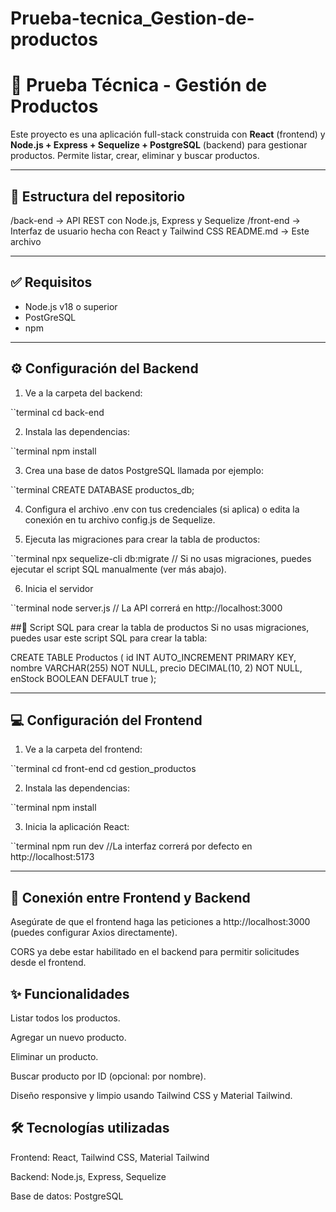 # Prueba-tecnica_Gestion-de-productos
# 🛒 Prueba Técnica - Gestión de Productos

Este proyecto es una aplicación full-stack construida con **React** (frontend) y **Node.js + Express + Sequelize + PostgreSQL** (backend) para gestionar productos. Permite listar, crear, eliminar y buscar productos.

---

## 📂 Estructura del repositorio

/back-end → API REST con Node.js, Express y Sequelize
/front-end → Interfaz de usuario hecha con React y Tailwind CSS
README.md → Este archivo


---

## ✅ Requisitos

- Node.js v18 o superior
- PostGreSQL
- npm

---

## ⚙️ Configuración del Backend

1. Ve a la carpeta del backend:

``terminal
cd back-end

2. Instala las dependencias:

``terminal
npm install

3. Crea una base de datos PostgreSQL llamada por ejemplo:

``terminal
CREATE DATABASE productos_db;

4. Configura el archivo .env con tus credenciales (si aplica) o edita la conexión en tu archivo config.js de Sequelize.

5. Ejecuta las migraciones para crear la tabla de productos:

``terminal
npx sequelize-cli db:migrate
    // Si no usas migraciones, puedes ejecutar el script SQL manualmente (ver más abajo).

6. Inicia el servidor 

``terminal
node server.js
    // La API correrá en http://localhost:3000

##🧾 Script SQL para crear la tabla de productos
Si no usas migraciones, puedes usar este script SQL para crear la tabla:

CREATE TABLE Productos (
  id INT AUTO_INCREMENT PRIMARY KEY,
  nombre VARCHAR(255) NOT NULL,
  precio DECIMAL(10, 2) NOT NULL,
  enStock BOOLEAN DEFAULT true
);

---

## 💻 Configuración del Frontend

1. Ve a la carpeta del frontend:

``terminal
cd front-end
cd gestion_productos

2. Instala las dependencias:

 ``terminal
 npm install

3. Inicia la aplicación React:

``terminal
npm run dev
//La interfaz correrá por defecto en http://localhost:5173

--- 

## 🔌 Conexión entre Frontend y Backend

Asegúrate de que el frontend haga las peticiones a http://localhost:3000 (puedes configurar Axios directamente).

CORS ya debe estar habilitado en el backend para permitir solicitudes desde el frontend.

## ✨ Funcionalidades

Listar todos los productos.

Agregar un nuevo producto.

Eliminar un producto.

Buscar producto por ID (opcional: por nombre).

Diseño responsive y limpio usando Tailwind CSS y Material Tailwind.

## 🛠️ Tecnologías utilizadas
Frontend: React, Tailwind CSS, Material Tailwind

Backend: Node.js, Express, Sequelize

Base de datos: PostgreSQL